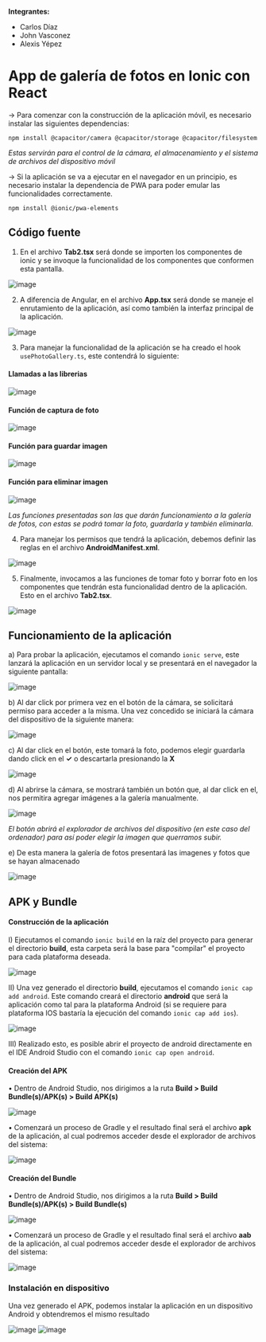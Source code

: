 **Integrantes:**

* Carlos Díaz
* John Vasconez
* Alexis Yépez

# App de galería de fotos en Ionic con React

-> Para comenzar con la construcción de la aplicación móvil, es necesario instalar las siguientes dependencias:

`npm install @capacitor/camera @capacitor/storage @capacitor/filesystem`

*Estas servirán para el control de la cámara, el almacenamiento y el sistema de archivos del dispositivo móvil*

-> Si la aplicación se va a ejecutar en el navegador en un principio, es necesario instalar la dependencia de PWA para poder emular las funcionalidades correctamente.

`npm install @ionic/pwa-elements`

## Código fuente
1) En el archivo **Tab2.tsx** será donde se importen los componentes de ionic y se invoque la funcionalidad de los componentes que conformen esta pantalla.

![image](https://user-images.githubusercontent.com/58191417/147398127-eaac196d-ca0b-4abd-b439-a796aa9a97d2.png)

2) A diferencia de Angular, en el archivo **App.tsx** será donde se maneje el enrutamiento de la aplicación, así como también la interfaz principal de la aplicación.

![image](https://user-images.githubusercontent.com/58191417/147398187-3095707f-680b-45cd-98b0-7860c2428b5d.png)

3) Para manejar la funcionalidad de la aplicación se ha creado el hook `usePhotoGallery.ts`, este contendrá lo siguiente:
#### Llamadas a las librerias
![image](https://user-images.githubusercontent.com/58191417/147398261-44638cb5-74e8-46ed-a7c2-bc2490b909b3.png)

#### Función de captura de foto
![image](https://user-images.githubusercontent.com/58191417/147398269-492048c9-60ad-410d-9cd2-540e598672fc.png)

#### Función para guardar imagen
![image](https://user-images.githubusercontent.com/58191417/147398281-51b9e255-733a-497b-bfaf-26869c8c0d2a.png)

#### Función para eliminar imagen
![image](https://user-images.githubusercontent.com/58191417/147398293-3636e485-96bb-4f9f-bee2-ea06da13a83b.png)

*Las funciones presentadas son las que darán funcionamiento a la galería de fotos, con estas se podrá tomar la foto, guardarla y también eliminarla.*

4) Para manejar los permisos que tendrá la aplicación, debemos definir las reglas en el archivo **AndroidManifest.xml**.

![image](https://user-images.githubusercontent.com/58191417/147422668-53b6208f-cb93-4043-8fc1-07ece6ae9d6f.png)

5) Finalmente, invocamos a las funciones de tomar foto y borrar foto en los componentes que tendrán esta funcionalidad dentro de la aplicación. Esto en el archivo **Tab2.tsx**.

![image](https://user-images.githubusercontent.com/58191417/147422782-3c809918-ce0a-451f-847f-cf78161f9983.png)

## Funcionamiento de la aplicación

a) Para probar la aplicación, ejecutamos el comando `ionic serve`, este lanzará la aplicación en un servidor local y se presentará en el navegador la siguiente pantalla:

![image](https://user-images.githubusercontent.com/58191417/147422869-4764e474-7c97-48f1-8af2-aff95d7691e8.png)

b) Al dar click por primera vez en el botón de la cámara, se solicitará permiso para acceder a la misma. Una vez concedido se iniciará la cámara del dispositivo de la siguiente manera:

![image](https://user-images.githubusercontent.com/58191417/147423038-e5972279-c851-472a-bce5-fbc11e9baa32.png)

c) Al dar click en el botón, este tomará la foto, podemos elegir guardarla dando click en el **✓** o descartarla presionando la **X**

![image](https://user-images.githubusercontent.com/58191417/147422972-82e1f63f-4d6f-4b8c-bb6b-0daeffb09644.png)

d) Al abrirse la cámara, se mostrará también un botón que, al dar click en el, nos permitira agregar imágenes a la galería manualmente.

![image](https://user-images.githubusercontent.com/58191417/147427460-bb29a6d3-403c-41a2-b81f-80e10be55631.png)

*El botón abrirá el explorador de archivos del dispositivo (en este caso del ordenador) para así poder elegir la imagen que querramos subir.*

e) De esta manera la galería de fotos presentará las imagenes y fotos que se hayan almacenado

![image](https://user-images.githubusercontent.com/58191417/147427731-cdd7a9c6-69f3-4ba7-93b7-87bdf1fcc271.png)

## APK y Bundle

#### Construcción de la aplicación

I) Ejecutamos el comando `ionic build` en la raíz del proyecto para generar el directorio **build**, esta carpeta será la base para "compilar" el proyecto para cada plataforma deseada.

![image](https://user-images.githubusercontent.com/58191417/147428145-a69b14d4-c465-4309-b94d-1a0e40a1c6e7.png)

II) Una vez generado el directorio **build**, ejecutamos el comando `ionic cap add android`. Este comando creará el directorio **android** que será la aplicación como tal para la plataforma Android (si se requiere para plataforma IOS bastaría la ejecución del comando `ionic cap add ios`).

![image](https://user-images.githubusercontent.com/58191417/147428312-bb1caa15-8b53-4ff8-9995-f62349bce5c2.png)

III) Realizado esto, es posible abrir el proyecto de android directamente en el IDE Android Studio con el comando `ionic cap open android`.

#### Creación del APK 

• Dentro de Android Studio, nos dirigimos a la ruta **Build > Build Bundle(s)/APK(s) > Build APK(s)**

![image](https://user-images.githubusercontent.com/58191417/147428647-2aaaa73c-7d80-48d4-a20c-f3269f6f1a33.png)

• Comenzará un proceso de Gradle y el resultado final será el archivo **apk** de la aplicación, al cual podremos acceder desde el explorador de archivos del sistema:

![image](https://user-images.githubusercontent.com/58191417/147428986-93b7a32f-7fbf-46f7-a151-aa9cc95c1dfb.png)

#### Creación del Bundle

• Dentro de Android Studio, nos dirigimos a la ruta **Build > Build Bundle(s)/APK(s) > Build Bundle(s)**

![image](https://user-images.githubusercontent.com/58191417/147428857-326477e7-2d8c-4820-9bdb-3c7cd877f398.png)

• Comenzará un proceso de Gradle y el resultado final será el archivo **aab** de la aplicación, al cual podremos acceder desde el explorador de archivos del sistema:

![image](https://user-images.githubusercontent.com/58191417/147429034-1c991a1b-9071-4c00-9fdd-e314e7952507.png)

### Instalación en dispositivo

Una vez generado el APK, podemos instalar la aplicación en un dispositivo Android y obtendremos el mismo resultado

![image](https://user-images.githubusercontent.com/58191417/147431526-35d6d41b-7343-404e-a965-c0f2d9518c37.png)
![image](https://user-images.githubusercontent.com/58191417/147431157-f78ba697-de56-4607-8cdd-7f8fce2f0586.png)
